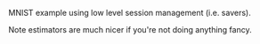 MNIST example using low level session management (i.e. savers).

Note estimators are much nicer if you're not doing anything fancy.
